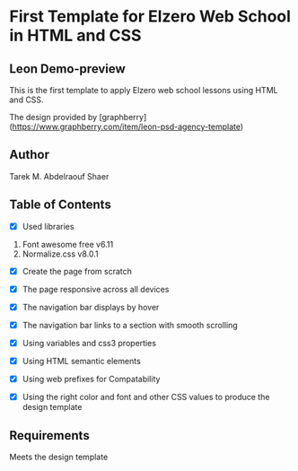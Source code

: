 # First Template for Elzero Web School in HTML and CSS

## Leon Demo-preview

This is the first template to apply Elzero web school lessons using HTML and CSS.

The design provided by [graphberry] (https://www.graphberry.com/item/leon-psd-agency-template)

## Author

Tarek M. Abdelraouf Shaer

## Table of Contents

- [x] Used libraries

1.  Font awesome free v6.11
2.  Normalize.css v8.0.1

- [x] Create the page from scratch
- [x] The page responsive across all devices
- [x] The navigation bar displays by hover
- [x] The navigation bar links to a section with smooth scrolling

- [x] Using variables and css3 properties
- [x] Using HTML semantic elements
- [x] Using web prefixes for Compatability
- [x] Using the right color and font and other CSS values to produce the design template

## Requirements

Meets the design template
